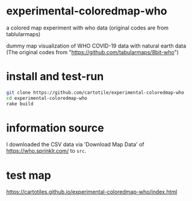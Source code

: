 # experimental-coloredmap-who
a colored map experiment with who data (original codes are from tablularmaps)

dummy map visualization of WHO COVID-19 data with natural earth data
(The original codes from "https://github.com/tabularmaps/8bit-who")  

# install and test-run
```zsh
git clone https://github.com/cartotile/experimental-coloredmap-who
cd experimental-coloredmap-who
rake build
```

# information source
I downloaded the CSV data via 'Download Map Data' of https://who.sprinklr.com/ to `src`.  
  
  
# test map
https://cartotiles.github.io/experimental-coloredmap-who/index.html  